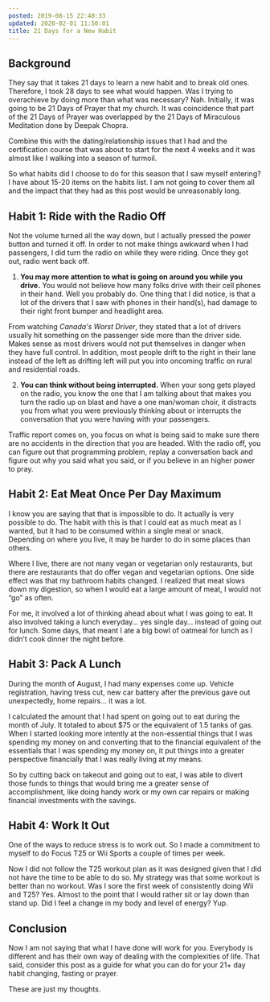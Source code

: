 ```yaml
---
posted: 2019-08-15 22:40:33
updated: 2020-02-01 11:50:01
title: 21 Days for a New Habit
---
```


## Background

They say that it takes 21 days to learn a new habit and to break old ones. Therefore, I took 28 days to see what would happen. Was I trying to overachieve by doing more than what was necessary? Nah. Initially, it was going to be 21 Days of Prayer that my church. It was coincidence that part of the 21 Days of Prayer was overlapped by the 21 Days of Miraculous Meditation done by Deepak Chopra.

Combine this with the dating/relationship issues that I had and the certification course that was about to start for the next 4 weeks and it was almost like I walking into a season of turmoil.

So what habits did I choose to do for this season that I saw myself entering? I have about 15-20 items on the habits list.  I am not going to cover them all and the impact that they had as this post would be unreasonably long.

## Habit 1: Ride with the Radio Off

Not the volume turned all the way down, but I actually pressed the power button and turned it off. In order to not make things awkward when I had passengers, I did turn the radio on while they were riding. Once they got out, radio went back off.

1)  **You may more attention to what is going on around you while you drive.** You would not believe how many folks drive with their cell phones in their hand. Well you probably do. One thing that I did notice, is that a lot of the drivers that I saw with phones in their hand(s), had damage to their right front bumper and headlight area.

From watching *Canada's Worst Driver*, they stated that a lot of drivers usually hit something on the passenger side more than the driver side. Makes sense as most drivers would not put themselves in danger when they have full control. In addition, most people drift to the right in their lane instead of the left as drifting left will put you into oncoming traffic on rural and residential roads.

2) **You can think without being interrupted.** When your song gets played on the radio, you know the one that I am talking about that makes you turn the radio up on blast and have a one man/woman choir, it distracts you from what you were previously thinking about or interrupts the conversation that you were having with your passengers.

Traffic report comes on, you focus on what is being said to make sure there are no accidents in the direction that you are headed. With the radio off, you can figure out that programming problem, replay a conversation back and figure out why you said what you said, or if you believe in an higher power to pray.

## Habit 2: Eat Meat Once Per Day Maximum

I know you are saying that that is impossible to do. It actually is very possible to do. The habit with this is that I could eat as much meat as I wanted, but it had to be consumed within a single meal or snack. Depending on where you live, it may be harder to do in some places than others.

Where I live, there are not many vegan or vegetarian only restaurants, but there are restaurants that do offer vegan and vegetarian options. One side effect was that my bathroom habits changed. I realized that meat slows down my digestion, so when I would eat a large amount of meat, I would not “go” as often.

For me, it involved a lot of thinking ahead about what I was going to eat. It also involved taking a lunch everyday… yes single day… instead of going out for lunch. Some days, that meant I ate a big bowl of oatmeal for lunch as I didn’t cook dinner the night before.

## Habit 3: Pack A Lunch

During the month of August, I had many expenses come up. Vehicle registration, having tress cut, new car battery after the previous gave out unexpectedly, home repairs… it was a lot.

I calculated the amount that I had spent on going out to eat during the month of July. It totaled to about $75 or the equivalent of 1.5 tanks of gas. When I started looking more intently at the non-essential things that I was spending my money on and converting that to the financial equivalent of the essentials that I was spending my money on, it put things into a greater perspective financially that I was really living at my means.

So by cutting back on takeout and going out to eat, I was able to divert those funds to things that would bring me a greater sense of accomplishment, like doing handy work or my own car repairs or making financial investments with the savings.

## Habit 4: Work It Out

One of the ways to reduce stress is to work out. So I made a commitment to myself to do Focus T25 or Wii Sports a couple of times per week.

Now I did not follow the T25 workout plan as it was designed given that I did not have the time to be able to do so.  My strategy was that some workout is better than no workout. Was I sore the first week of consistently doing Wii and T25? Yes. Almost to the point that I would rather sit or lay down than stand up. Did I feel a change in my body and level of energy? Yup.

## Conclusion

Now I am not saying that what I have done will work for you. Everybody is different and has their own way of dealing with the complexities of life.  That said, consider this post as a guide for what you can do for your 21+ day habit changing, fasting or prayer.

These are just my thoughts.
